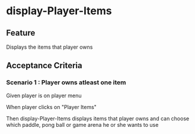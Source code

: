 # display-Player-Items

## Feature

Displays the items that player owns

## Acceptance Criteria

### Scenario 1 : Player owns atleast one item

Given player is on player menu

When player clicks on "Player Items"

Then display-Player-Items displays items
that player owns and can choose which paddle,
pong ball or game arena he or she wants to use
